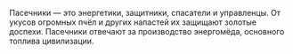 Пасечники — это энергетики, защитники, спасатели и управленцы. От укусов огромных пчёл и других напастей их защищают золотые доспехи. Пасечники отвечают за производство энергомёда, основного топлива цивилизации.